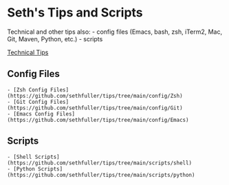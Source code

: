 # Seth's Tips and Scripts
  Technical and other tips also:
    - config files (Emacs, bash, zsh, iTerm2, Mac, Git, Maven, Python, etc.)
    - scripts

[Technical Tips](https://github.com/sethfuller/tips/blob/main/tech_tips/)

## Config Files

    - [Zsh Config Files](https://github.com/sethfuller/tips/tree/main/config/Zsh)
    - [Git Config Files](https://github.com/sethfuller/tips/tree/main/config/Git)
    - [Emacs Config Files](https://github.com/sethfuller/tips/tree/main/config/Emacs)

## Scripts

    - [Shell Scripts](https://github.com/sethfuller/tips/tree/main/scripts/shell)
    - [Python Scripts](https://github.com/sethfuller/tips/tree/main/scripts/python)

    
